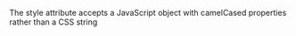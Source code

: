The style attribute accepts a JavaScript object with camelCased properties rather than a CSS string
